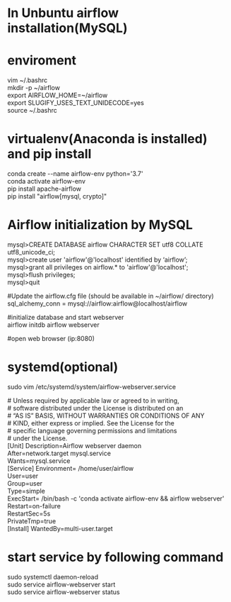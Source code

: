 # In Unbuntu airflow installation(MySQL)

# enviroment  
vim \~/.bashrc    
mkdir -p \~/airflow   
export AIRFLOW_HOME=\~/airflow  
export SLUGIFY_USES_TEXT_UNIDECODE=yes  
source ~/.bashrc  

# virtualenv(Anaconda is installed) and pip install
conda create --name airflow-env python='3.7'  
conda activate airflow-env  
pip install apache-airflow  
pip install "airflow[mysql, crypto]"  

# Airflow initialization by MySQL
mysql>CREATE DATABASE airflow CHARACTER SET utf8 COLLATE utf8_unicode_ci;  
mysql>create user 'airflow'@'localhost' identified by ‘airflow’;  
mysql>grant all privileges on airflow.* to 'airflow'@'localhost';  
mysql>flush privileges;  
mysql>quit  

#Update the airflow.cfg file (should be available in ~/airflow/ directory)  
sql_alchemy_conn = mysql://airflow:airflow@localhost/airflow  

\#initialize database and start webserver  
airflow initdb
airflow webserver  

\#open web browser (ip:8080)

# systemd(optional)
sudo vim /etc/systemd/system/airflow-webserver.service

 \# Unless required by applicable law or agreed to in writing,  
 \# software distributed under the License is distributed on an  
 \# “AS IS” BASIS, WITHOUT WARRANTIES OR CONDITIONS OF ANY  
 \# KIND, either express or implied. See the License for the  
 \# specific language governing permissions and limitations  
 \# under the License.  
  [Unit]
  Description=Airflow webserver daemon  
  After=network.target mysql.service  
  Wants=mysql.service  
  [Service]
  Environment= /home/user/airflow   
  User=user  
  Group=user   
  Type=simple  
  ExecStart= /bin/bash -c 'conda activate airflow-env && airflow webserver'  
  Restart=on-failure  
  RestartSec=5s  
  PrivateTmp=true  
  [Install]
  WantedBy=multi-user.target  

# start service by following command
sudo systemctl daemon-reload  
sudo service airflow-webserver start  
sudo service airflow-webserver status  













